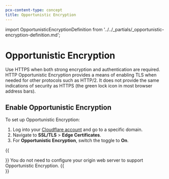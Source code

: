 ```yaml
---
pcx-content-type: concept
title: Opportunistic Encryption
---
```


import OpportunisticEncryptionDefinition from '../../_partials/_opportunistic-encryption-definition.md';

# Opportunistic Encryption

<OpportunisticEncryptionDefinition />

Use HTTPS when both strong encryption and authentication are required. HTTP Opportunistic Encryption provides a means of enabling TLS when needed for other protocols such as HTTP/2. It does not provide the same indications of security as HTTPS (the green lock icon in most browser address bars).

## Enable Opportunistic Encryption

To set up Opportunistic Encryption:

1.  Log into your [Cloudflare account](https://dash.cloudflare.com) and go to a specific domain.
2.  Navigate to **SSL/TLS** > **Edge Certificates**.
3.  For **Opportunistic Encryption**, switch the toggle to **On**.

{{<Aside type="note">}}
You do not need to configure your origin web server to support Opportunistic Encryption.
{{</Aside>}}
